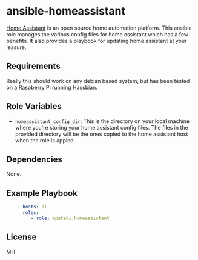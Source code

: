 # ansible-homeassistant

[Home Assistant](https://www.home-assistant.io/) is an open source home automation platform. This ansible role manages the various config files for home assistant which has a few benefits. It also provides a playbook for updating home assistant at your leasure.

## Requirements

Really this should work on any debian based system, but has been tested on a Raspberry Pi running Hassbian.

## Role Variables

- `homeassistant_config_dir`: This is the directory on your local machine where you're storing your home assistant config files. The files in the provided directory will be the ones copied to the home assistant host when the role is appled.

## Dependencies

None.

## Example Playbook

```yml
    - hosts: pi
      roles:
         - role: mpataki.homeassistant
```

## License

MIT
